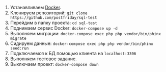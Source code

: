 1. Устанавливаем [Docker](https://www.docker.com/community-edition). 
1. Клонируем репозиторий: `git clone https://github.com/postfriday/sql-test`
1. Перейдим в папку проекта: `cd sql-test`
1. Поднимаем сервис Docker: `docker-compose up -d`
1. Выполняем миграции: `docker-compose exec php php vendor/bin/phinx migrate`
1. Сидируем данные: `docker-compose exec php php vendor/bin/phinx seed:run`
1. Подключаемся к БД помощью клиента на `localhost:3306`
1. Выполняем тестовое задание.
1. Выключаем проект: `docker-compose down`
